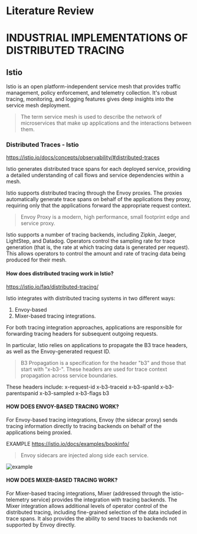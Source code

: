 # Literature Review

# INDUSTRIAL IMPLEMENTATIONS OF DISTRIBUTED TRACING

## Istio

Istio is an open platform-independent service mesh that provides traffic management, policy enforcement, and telemetry collection. It's robust tracing, monitoring, and logging features gives deep insights into the service mesh deployment.

>The term service mesh is used to describe the network of microservices that make up applications and the interactions between them.


### Distributed Traces - Istio

https://istio.io/docs/concepts/observability/#distributed-traces

Istio generates distributed trace spans for each deployed service, providing a detailed understanding of call flows and service dependencies within a mesh.

Istio supports distributed tracing through the Envoy proxies. The proxies automatically generate trace spans on behalf of the applications they proxy, requiring only that the applications forward the appropriate request context.

>Envoy Proxy is a modern, high performance, small footprint edge and service proxy.

Istio supports a number of tracing backends, including Zipkin, Jaeger, LightStep, and Datadog. Operators control the sampling rate for trace generation (that is, the rate at which tracing data is generated per request). This allows operators to control the amount and rate of tracing data being produced for their mesh.

#### How does distributed tracing work in Istio? 

https://istio.io/faq/distributed-tracing/ 

Istio integrates with distributed tracing systems in two different ways: 

1. Envoy-based  
2. Mixer-based tracing integrations.

For both tracing integration approaches, applications are responsible for forwarding tracing headers for subsequent outgoing requests.

In particular, Istio relies on applications to propagate the B3 trace headers, as well as the Envoy-generated request ID. 

> B3 Propagation is a specification for the header "b3" and those that start with "x-b3-". These headers are used for trace context propagation across service boundaries.

These headers include:
x-request-id
x-b3-traceid
x-b3-spanId
x-b3-parentspanid
x-b3-sampled
x-b3-flags
b3

#### HOW DOES ENVOY-BASED TRACING WORK?

For Envoy-based tracing integrations, Envoy (the sidecar proxy) sends tracing information directly to tracing backends on behalf of the applications being proxied.

EXAMPLE
https://istio.io/docs/examples/bookinfo/
> Envoy sidecars are injected along side each service.

![example](../images/istio_example.png)

#### HOW DOES MIXER-BASED TRACING WORK?
For Mixer-based tracing integrations, Mixer (addressed through the istio-telemetry service) provides the integration with tracing backends. The Mixer integration allows additional levels of operator control of the distributed tracing, including fine-grained selection of the data included in trace spans. It also provides the ability to send traces to backends not supported by Envoy directly.
